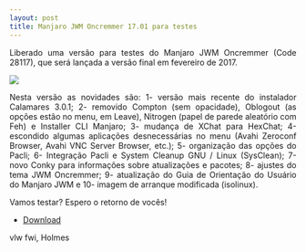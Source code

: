 ```yaml
---
layout: post
title: Manjaro JWM Oncremmer 17.01 para testes 
---
```


<p style="text-align: justify;">Liberado uma versão para testes do Manjaro JWM Oncremmer (Code 28117), que será lançada a versão final em fevereiro de 2017.</p>

<img src="http://www.auplod.com/u/dulpoa90ada.png">

<p style="text-align: justify;">Nesta versão as novidades são: 1- versão mais recente do instalador Calamares 3.0.1; 2- removido Compton (sem opacidade), Oblogout (as opções estão no menu, em Leave), Nitrogen (papel de parede aleatório com Feh) e Installer CLI Manjaro; 3- mudança de XChat para HexChat; 4- escondido algumas aplicações desnecessárias no menu (Avahi Zeroconf Browser, Avahi VNC Server Browser, etc.); 5- organização das opções do Pacli; 6- Integração Pacli e System Cleanup GNU / Linux (SysClean); 7-  novo Conky para informações sobre atualizações e pacotes; 8- ajustes do tema JWM Oncremmer; 9- atualização do Guia de Orientação do Usuário do Manjaro JWM e 10- imagem de arranque modificada (isolinux).</p>

<p style="text-align: justify;">Vamos testar? Espero o retorno de vocês!</p>

* [Download](https://sourceforge.net/projects/holmeslinux/files/Manjaro%20JWM%2017.dev/Code%2028117/)

vlw fwi, Holmes
